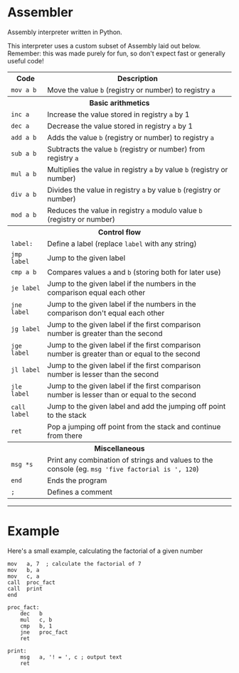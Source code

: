 # Assembler
 Assembly interpreter written in Python.
 
This interpreter uses a custom subset of Assembly laid out below.  
Remember: this was made purely for fun, so don't expect fast or generally useful code!  


<table>
    <tr>
        <th>Code</th>
        <th>Description</th>
    </tr>
    <tr>
        <td>
            <code>mov a b</code>
        </td>
        <td>
            Move the value <code>b</code> (registry or number) to registry <code>a</code>
        </td>
    </tr>
    <tr>
        <th colspan="2">Basic arithmetics</th>
    </tr>
    <tr>
        <td>
            <code>inc a</code>
        </td>
        <td>
            Increase the value stored in registry <code>a</code> by 1
        </td>
    </tr>
    <tr>
        <td>
            <code>dec a</code>
        </td>
        <td>
            Decrease the value stored in registry <code>a</code> by 1
        </td>
    </tr>
    <tr>
        <td>
            <code>add a b</code>
        </td>
        <td>
            Adds the value <code>b</code> (registry or number) to registry <code>a</code>
        </td>
    </tr>
    <tr>
        <td>
            <code>sub a b</code>
        </td>
        <td>
            Subtracts the value <code>b</code> (registry or number) from registry <code>a</code>
        </td>
    </tr>
    <tr>
        <td>
            <code>mul a b</code>
        </td>
        <td>
            Multiplies the value in registry <code>a</code> by value <code>b</code> (registry or number)
        </td>
    </tr>
    <tr>
        <td>
            <code>div a b</code>
        </td>
        <td>
            Divides the value in registry <code>a</code> by value <code>b</code> (registry or number)
        </td>
    </tr>
    <tr>
        <td>
            <code>mod a b</code>
        </td>
        <td>
            Reduces the value in registry <code>a</code> modulo value <code>b</code> (registry or number)
        </td>
    </tr>
    <tr>
        <th colspan="2">Control flow</th>
    </tr>
    <tr>
        <td>
            <code>label:</code>
        </td>
        <td>
            Define a label (replace <code>label</code> with any string)
        </td>
    </tr>
    <tr>
        <td>
            <code>jmp label</code>
        </td>
        <td>
            Jump to the given label
        </td>
    </tr>
    <tr>
        <td>
            <code>cmp a b</code>
        </td>
        <td>
            Compares values <code>a</code> and <code>b</code> (storing both for later use)
        </td>
    </tr>
    <tr>
        <td>
            <code>je label</code>
        </td>
        <td>
            Jump to the given label if the numbers in the comparison equal each other
        </td>
    </tr>
    <tr>
        <td>
            <code>jne label</code>
        </td>
        <td>
            Jump to the given label if the numbers in the comparison don't equal each other
        </td>
    </tr>
    <tr>
        <td>
            <code>jg label</code>
        </td>
        <td>
            Jump to the given label if the first comparison number is greater than the second
        </td>
    </tr>
    <tr>
        <td>
            <code>jge label</code>
        </td>
        <td>
            Jump to the given label if the first comparison number is greater than or equal to the second
        </td>
    </tr>
    <tr>
        <td>
            <code>jl label</code>
        </td>
        <td>
            Jump to the given label if the first comparison number is lesser than the second
        </td>
    </tr>
    <tr>
        <td>
            <code>jle label</code>
        </td>
        <td>
            Jump to the given label if the first comparison number is lesser than or equal to the second
        </td>
    </tr>
    <tr>
        <td>
            <code>call label</code>
        </td>
        <td>
            Jump to the given label and add the jumping off point to the stack
        </td>
    </tr>
    <tr>
        <td>
            <code>ret</code>
        </td>
        <td>
            Pop a jumping off point from the stack and continue from there
        </td>
    </tr>
    <tr>
        <th colspan="2">Miscellaneous</th>
    </tr>
    <tr>
        <td>
            <code>msg *s</code>
        </td>
        <td>
            Print any combination of strings and values to the console (eg. <code>msg 'five factorial is ', 120</code>)
        </td>
    </tr>
    <tr>
        <td>
            <code>end</code>
        </td>
        <td>
            Ends the program
        </td>
    </tr>
    <tr>
        <td>
            <code>;</code>
        </td>
        <td>
            Defines a comment
        </td>
    </tr>
</table>

<hr></hr>

# Example  
Here's a small example, calculating the factorial of a given number
<pre><code>mov   a, 7  ; calculate the factorial of 7
mov   b, a
mov   c, a
call  proc_fact
call  print
end

proc_fact:
    dec   b
    mul   c, b
    cmp   b, 1
    jne   proc_fact
    ret

print:
    msg   a, '! = ', c ; output text
    ret</code></pre>
